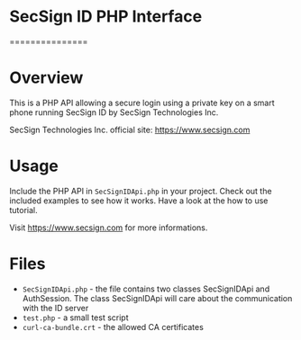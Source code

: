 # SecSign ID PHP Interface
===============

# Overview
This is a PHP API allowing a secure login using a private key on a smart phone running SecSign ID by SecSign Technologies Inc.

SecSign Technologies Inc. official site: <https://www.secsign.com>

# Usage
Include the PHP API in `SecSignIDApi.php` in your project.
Check out the included examples to see how it works.
Have a look at the how to use tutorial.

Visit <https://www.secsign.com> for more informations.

# Files

* `SecSignIDApi.php` - the file contains two classes SecSignIDApi and AuthSession. The class SecSignIDApi will care about the communication with the ID server
* `test.php` - a small test script
* `curl-ca-bundle.crt` - the allowed CA certificates
